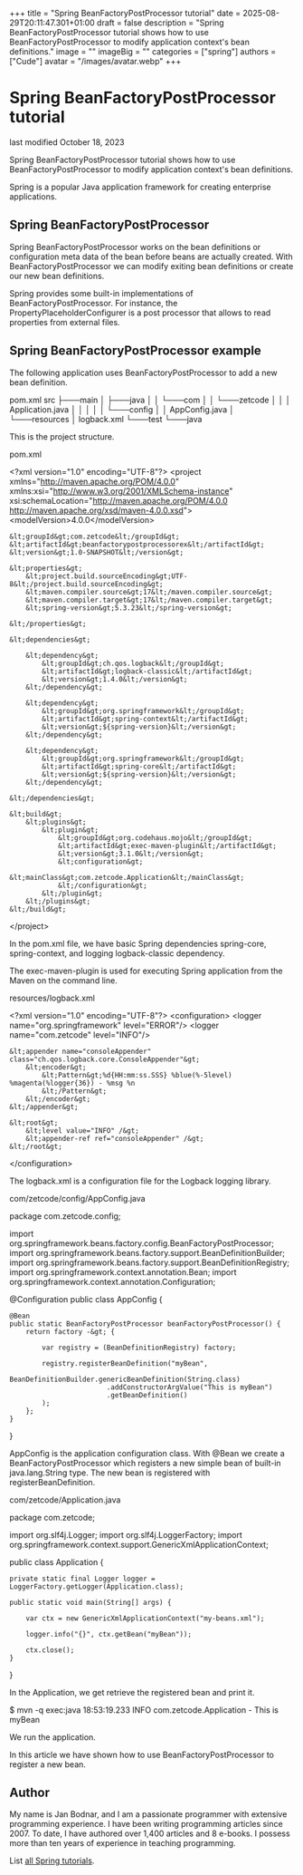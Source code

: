 +++
title = "Spring BeanFactoryPostProcessor tutorial"
date = 2025-08-29T20:11:47.301+01:00
draft = false
description = "Spring BeanFactoryPostProcessor tutorial shows how to use BeanFactoryPostProcessor to modify application context's bean definitions."
image = ""
imageBig = ""
categories = ["spring"]
authors = ["Cude"]
avatar = "/images/avatar.webp"
+++

# Spring BeanFactoryPostProcessor tutorial

last modified October 18, 2023

Spring BeanFactoryPostProcessor tutorial shows how to use BeanFactoryPostProcessor to modify 
application context's bean definitions.

Spring is a popular Java application framework for creating enterprise
applications. 

## Spring BeanFactoryPostProcessor

Spring BeanFactoryPostProcessor works on the bean definitions or configuration meta data of the 
bean before beans are actually created. With BeanFactoryPostProcessor we can 
modify exiting bean definitions or create our new bean definitions.

Spring provides some built-in implementations of BeanFactoryPostProcessor. 
For instance, the PropertyPlaceholderConfigurer is a post processor that 
allows to read properties from external files.

## Spring BeanFactoryPostProcessor example

The following application uses BeanFactoryPostProcessor to add a new bean 
definition.

pom.xml
src
├───main
│   ├───java
│   │   └───com
│   │       └───zetcode
│   │           │   Application.java
│   │           │
│   │           └───config
│   │                   AppConfig.java
│   └───resources
│           logback.xml
└───test
    └───java

This is the project structure.

pom.xml
  

&lt;?xml version="1.0" encoding="UTF-8"?&gt;
&lt;project xmlns="http://maven.apache.org/POM/4.0.0"
            xmlns:xsi="http://www.w3.org/2001/XMLSchema-instance"
            xsi:schemaLocation="http://maven.apache.org/POM/4.0.0
            http://maven.apache.org/xsd/maven-4.0.0.xsd"&gt;
    &lt;modelVersion&gt;4.0.0&lt;/modelVersion&gt;

    &lt;groupId&gt;com.zetcode&lt;/groupId&gt;
    &lt;artifactId&gt;beanfactorypostprocessorex&lt;/artifactId&gt;
    &lt;version&gt;1.0-SNAPSHOT&lt;/version&gt;

    &lt;properties&gt;
        &lt;project.build.sourceEncoding&gt;UTF-8&lt;/project.build.sourceEncoding&gt;
        &lt;maven.compiler.source&gt;17&lt;/maven.compiler.source&gt;
        &lt;maven.compiler.target&gt;17&lt;/maven.compiler.target&gt;
        &lt;spring-version&gt;5.3.23&lt;/spring-version&gt;

    &lt;/properties&gt;

    &lt;dependencies&gt;

        &lt;dependency&gt;
            &lt;groupId&gt;ch.qos.logback&lt;/groupId&gt;
            &lt;artifactId&gt;logback-classic&lt;/artifactId&gt;
            &lt;version&gt;1.4.0&lt;/version&gt;
        &lt;/dependency&gt;

        &lt;dependency&gt;
            &lt;groupId&gt;org.springframework&lt;/groupId&gt;
            &lt;artifactId&gt;spring-context&lt;/artifactId&gt;
            &lt;version&gt;${spring-version}&lt;/version&gt;
        &lt;/dependency&gt;

        &lt;dependency&gt;
            &lt;groupId&gt;org.springframework&lt;/groupId&gt;
            &lt;artifactId&gt;spring-core&lt;/artifactId&gt;
            &lt;version&gt;${spring-version}&lt;/version&gt;
        &lt;/dependency&gt; 
        
    &lt;/dependencies&gt;

    &lt;build&gt;
        &lt;plugins&gt;
            &lt;plugin&gt;
                &lt;groupId&gt;org.codehaus.mojo&lt;/groupId&gt;
                &lt;artifactId&gt;exec-maven-plugin&lt;/artifactId&gt;
                &lt;version&gt;3.1.0&lt;/version&gt;
                &lt;configuration&gt;
                    &lt;mainClass&gt;com.zetcode.Application&lt;/mainClass&gt;
                &lt;/configuration&gt;
            &lt;/plugin&gt;
        &lt;/plugins&gt;
    &lt;/build&gt;

&lt;/project&gt;

In the pom.xml file, we have basic Spring dependencies spring-core, 
spring-context, and logging logback-classic dependency.

The exec-maven-plugin is used for executing Spring application from the
Maven on the command line.

resources/logback.xml
  

&lt;?xml version="1.0" encoding="UTF-8"?&gt;
&lt;configuration&gt;
    &lt;logger name="org.springframework" level="ERROR"/&gt;
    &lt;logger name="com.zetcode" level="INFO"/&gt;

    &lt;appender name="consoleAppender" class="ch.qos.logback.core.ConsoleAppender"&gt;
        &lt;encoder&gt;
            &lt;Pattern&gt;%d{HH:mm:ss.SSS} %blue(%-5level) %magenta(%logger{36}) - %msg %n
            &lt;/Pattern&gt;
        &lt;/encoder&gt;
    &lt;/appender&gt;

    &lt;root&gt;
        &lt;level value="INFO" /&gt;
        &lt;appender-ref ref="consoleAppender" /&gt;
    &lt;/root&gt;
&lt;/configuration&gt;

The logback.xml is a configuration file for the Logback logging library.

com/zetcode/config/AppConfig.java
  

package com.zetcode.config;

import org.springframework.beans.factory.config.BeanFactoryPostProcessor;
import org.springframework.beans.factory.support.BeanDefinitionBuilder;
import org.springframework.beans.factory.support.BeanDefinitionRegistry;
import org.springframework.context.annotation.Bean;
import org.springframework.context.annotation.Configuration;

@Configuration
public class AppConfig {

    @Bean
    public static BeanFactoryPostProcessor beanFactoryPostProcessor() {
        return factory -&gt; {

            var registry = (BeanDefinitionRegistry) factory;

            registry.registerBeanDefinition("myBean",
                    BeanDefinitionBuilder.genericBeanDefinition(String.class)
                            .addConstructorArgValue("This is myBean")
                            .getBeanDefinition()
            );
        };
    }
}

AppConfig is the application configuration class. With @Bean
we create a BeanFactoryPostProcessor which registers a new simple bean 
of built-in java.lang.String type. The new bean is registered with 
registerBeanDefinition.

com/zetcode/Application.java
  

package com.zetcode;

import org.slf4j.Logger;
import org.slf4j.LoggerFactory;
import org.springframework.context.support.GenericXmlApplicationContext;

public class Application {

    private static final Logger logger = LoggerFactory.getLogger(Application.class);

    public static void main(String[] args) {

        var ctx = new GenericXmlApplicationContext("my-beans.xml");

        logger.info("{}", ctx.getBean("myBean"));

        ctx.close();
    }
}

In the Application, we get retrieve the registered bean and print it.

$ mvn -q exec:java
18:53:19.233 INFO  com.zetcode.Application - This is myBean

We run the application.

In this article we have shown how to use BeanFactoryPostProcessor to 
register a new bean. 

## Author

My name is Jan Bodnar, and I am a passionate programmer with extensive
programming experience. I have been writing programming articles since 2007.
To date, I have authored over 1,400 articles and 8 e-books. I possess more
than ten years of experience in teaching programming.

List [all Spring tutorials](/all/#spring).